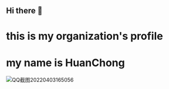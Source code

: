 ## Hi there 👋

<!--

**Here are some ideas to get you started:**

🙋‍♀️ A short introduction - what is your organization all about?
🌈 Contribution guidelines - how can the community get involved?
👩‍💻 Useful resources - where can the community find your docs? Is there anything else the community should know?
🍿 Fun facts - what does your team eat for breakfast?
🧙 Remember, you can do mighty things with the power of [Markdown](https://docs.github.com/github/writing-on-github/getting-started-with-writing-and-formatting-on-github/basic-writing-and-formatting-syntax)
-->
# this is my organization's profile

# my name is HuanChong

![QQ截图20220403165056](https://user-images.githubusercontent.com/27540320/161419833-761b3a94-31be-434e-9e5e-2cae32d82633.png)
